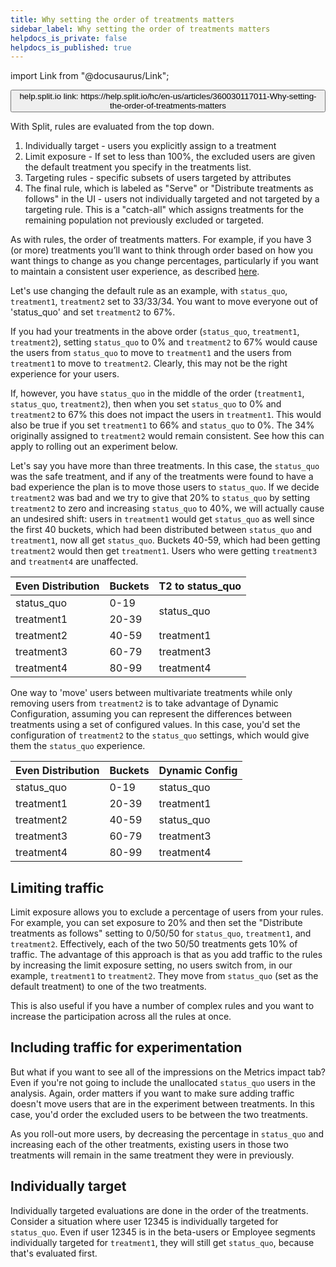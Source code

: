 ```yaml
---
title: Why setting the order of treatments matters
sidebar_label: Why setting the order of treatments matters
helpdocs_is_private: false
helpdocs_is_published: true
---
```


import Link from "@docusaurus/Link";

<p>
  <button style={{borderRadius:'8px', border:'1px', fontFamily:'Courier New', fontWeight:'800', textAlign:'left'}}> help.split.io link: https://help.split.io/hc/en-us/articles/360030117011-Why-setting-the-order-of-treatments-matters </button>
</p>

With Split, rules are evaluated from the top down. 

1. Individually target - users you explicitly assign to a treatment
2. Limit exposure - If set to less than 100%, the excluded users are given the default treatment you specify in the treatments list.
3. Targeting rules - specific subsets of users targeted by attributes
4. The final rule, which is labeled as "Serve" or "Distribute treatments as follows" in the UI - users not individually targeted and not targeted by a targeting rule. This is a "catch-all" which assigns treatments for the remaining population not previously excluded or targeted.

As with rules, the order of treatments matters.  For example, if you have 3 (or more) treatments you’ll want to think through order based on how you want things to change as you change percentages, particularly if you want to maintain a consistent user experience, as described [here](https://help.split.io/hc/en-us/articles/360030024391-How-does-Split-ensure-a-consistent-user-experience).

Let's use changing the default rule as an example, with `status_quo`, `treatment1`, `treatment2` set to 33/33/34.  You want to move everyone out of 'status_quo' and set `treatment2` to 67%.

If you had your treatments in the above order (`status_quo`, `treatment1`, `treatment2`), setting `status_quo` to 0% and `treatment2` to 67% would cause the users from `status_quo` to move to `treatment1` and the users from `treatment1` to move to `treatment2`.  Clearly, this may not be the right experience for your users.

If, however, you have `status_quo` in the middle of the order (`treatment1`, `status_quo`, `treatment2`), then when you set `status_quo` to 0% and `treatment2` to 67% this does not impact the users in `treatment1`.  This would also be true if you set `treatment1` to 66% and `status_quo` to 0%.  The 34% originally assigned to `treatment2` would remain consistent.  See how this can apply to rolling out an experiment below.

Let's say you have more than three treatments.  In this case, the `status_quo` was the safe treatment, and if any of the treatments were found to have a bad experience the plan is to move those users to `status_quo`.  If we decide `treatment2` was bad and we try to give that 20% to `status_quo` by setting `treatment2` to zero and increasing `status_quo` to 40%, we will actually cause an undesired shift: users in `treatment1` would get `status_quo` as well since the first 40 buckets, which had been distributed between `status_quo` and `treatment1`, now all get `status_quo`. Buckets 40-59, which had been getting `treatment2` would then get `treatment1`. Users who were getting `treatment3` and `treatment4` are unaffected.

<table style={{width: '100%', height: '332px'}}>
  <thead>
    <tr style={{height: '22px'}}>
      <th style={{textAlign: 'center', height: '22px'}}>Even Distribution</th>
      <th style={{textAlign: 'center', height: '22px'}}>Buckets</th>
      <th style={{textAlign: 'center', height: '22px'}}>T2 to status_quo</th>
    </tr>
  </thead>
  <tbody>
    <tr style={{height: '22px'}}>
      <td style={{textAlign: 'center', height: '22px'}}>status_quo</td>
      <td style={{textAlign: 'center', height: '22px'}}>0-19</td>
      <td style={{textAlign: 'center', height: '44px'}} rowspan="2">status_quo</td>
    </tr>
    <tr style={{height: '22px'}}>
      <td style={{textAlign: 'center', height: '22px'}}>treatment1</td>
      <td style={{textAlign: 'center', height: '22px'}}>20-39</td>
    </tr>
    <tr style={{height: '22px'}}>
      <td style={{textAlign: 'center', height: '22px'}}>treatment2</td>
      <td style={{textAlign: 'center', height: '22px'}}>40-59</td>
      <td style={{textAlign: 'center', height: '22px'}}>treatment1</td>
    </tr>
    <tr style={{height: '22px'}}>
      <td style={{textAlign: 'center', height: '22px'}}>treatment3</td>
      <td style={{textAlign: 'center', height: '22px'}}>60-79</td>
      <td style={{textAlign: 'center', height: '22px'}}>treatment3</td>
    </tr>
    <tr style={{height: '22px'}}>
      <td style={{textAlign: 'center', height: '22px'}}>treatment4</td>
      <td style={{textAlign: 'center', height: '22px'}}>80-99</td>
      <td style={{textAlign: 'center', height: '22px'}}>treatment4</td>
    </tr>
  </tbody>
</table>

One way to 'move' users between multivariate treatments while only removing users from `treatment2` is to take advantage of Dynamic Configuration, assuming you can represent the differences between treatments using a set of configured values.  In this case, you'd set the configuration of `treatment2` to the `status_quo` settings, which would give them the `status_quo` experience.

| Even Distribution |	Buckets |	Dynamic Config |
| --- | --- | --- |
| status_quo | 0-19 | status_quo |
| treatment1 | 20-39 | treatment1 |
| treatment2 | 40-59 | status_quo |
| treatment3 | 60-79 | treatment3 |
| treatment4 | 80-99 | treatment4 |
 

## Limiting traffic

Limit exposure allows you to exclude a percentage of users from your rules. For example, you can set exposure to 20% and then set the "Distribute treatments as follows" setting to 0/50/50 for `status_quo`, `treatment1`, and `treatment2`.  Effectively, each of the two 50/50 treatments gets 10% of traffic.  The advantage of this approach is that as you add traffic to the rules by increasing the limit exposure setting, no users switch from, in our example, `treatment1` to `treatment2`.  They move from `status_quo` (set as the default treatment) to one of the two treatments.

This is also useful if you have a number of complex rules and you want to increase the participation across all the rules at once. 

## Including traffic for experimentation

But what if you want to see all of the impressions on the Metrics impact tab? Even if you're not going to include the unallocated `status_quo` users in the analysis. Again, order matters if you want to make sure adding traffic doesn't move users that are in the experiment between treatments.  In this case, you'd order the excluded users to be between the two treatments.

As you roll-out more users, by decreasing the percentage in `status_quo` and increasing each of the other treatments, existing users in those two treatments will remain in the same treatment they were in previously.

## Individually target

Individually targeted evaluations are done in the order of the treatments. Consider a situation where user 12345 is individually targeted for `status_quo`. Even if user 12345 is in the beta-users or Employee segments individually targeted for `treatment1`, they will still get `status_quo`, because that's evaluated first.
